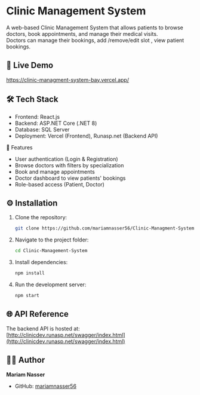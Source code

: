 # Clinic Management System

A web-based Clinic Management System that allows patients to browse doctors, book appointments, and manage their medical visits.  
Doctors can manage their bookings, add /remove/edit slot , view patient bookings.

## 🚀 Live Demo
https://clinic-managment-system-bay.vercel.app/

## 🛠️ Tech Stack
- Frontend: React.js 
- Backend: ASP.NET Core (.NET 8)
- Database: SQL Server
- Deployment: Vercel (Frontend), Runasp.net (Backend API)

 📌 Features
- User authentication (Login & Registration)
- Browse doctors with filters by specialization
- Book and manage appointments
- Doctor dashboard to view patients' bookings
- Role-based access (Patient, Doctor)

## ⚙️ Installation
1. Clone the repository:
   ```bash
   git clone https://github.com/mariamnasser56/Clinic-Managment-System.git
   ```

2. Navigate to the project folder:

   ```bash
   cd Clinic-Management-System
   ```
3. Install dependencies:

   ```bash
   npm install
   ```
4. Run the development server:

   ```bash
   npm start
   ```

## 🌐 API Reference

The backend API is hosted at:
[http://clinicdev.runasp.net/swagger/index.html](http://clinicdev.runasp.net/swagger/index.html)

## 👩‍💻 Author

**Mariam Nasser**

* GitHub: [mariamnasser56](https://github.com/mariamnasser56)
